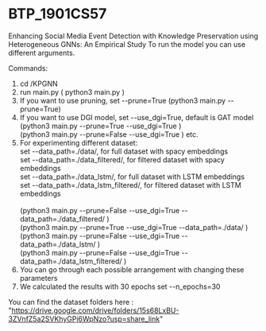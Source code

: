 # BTP_1901CS57
Enhancing Social Media Event Detection with Knowledge Preservation using Heterogeneous GNNs: An Empirical Study
To run the model you can use different arguments.</br>

Commands:
1. cd /KPGNN
2. run main.py ( python3 main.py )
3. If you want to use pruning, set --prune=True
   (python3 main.py --prune=True)
4. If you want to use DGI model, set --use_dgi=True, default is GAT model <br>
   (python3 main.py --prune=True --use_dgi=True ) <br>
   (python3 main.py --prune=False --use_dgi=True )  etc.
5. For experimenting different dataset:<br>
    set --data_path=./data/, for full dataset with spacy embeddings<br>
    set --data_path=./data_filtered/, for filtered dataset with spacy embeddings<br>
    set --data_path=./data_lstm/, for full dataset with LSTM embeddings<br>
    set --data_path=./data_lstm_filtered/, for filtered dataset with LSTM embeddings<br>
    <br>
    (python3 main.py --prune=False --use_dgi=True --data_path=./data_filtered/ ) <br>
    (python3 main.py --prune=True --use_dgi=True --data_path=./data/ ) <br>
    (python3 main.py --prune=False --use_dgi=True --data_path=./data_lstm/ ) <br>
    (python3 main.py --prune=False --use_dgi=True --data_path=./data_lstm_filtered/ ) <br>
6. You can go through each possible arrangement with changing these parameters
7. We calculated the results with 30 epochs set --n_epochs=30

You can find the dataset folders here : "https://drive.google.com/drive/folders/15s68LxBU-3ZVnfZ5a2SVKhyGPj6WpNzo?usp=share_link"
